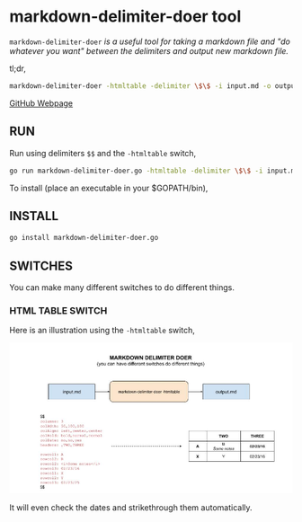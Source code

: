 # markdown-delimiter-doer tool

`markdown-delimiter-doer` _is a useful tool for
taking a markdown file and "do whatever you want" between the delimiters
and output new markdown file._

tl;dr,

```bash
markdown-delimiter-doer -htmltable -delimiter \$\$ -i input.md -o output.md
```

[GitHub Webpage](https://jeffdecola.github.io/my-go-examples/)

## RUN

Run using delimiters `$$` and the `-htmltable` switch,

```bash
go run markdown-delimiter-doer.go -htmltable -delimiter \$\$ -i input.md -o output.md
```

To install (place an executable in your $GOPATH/bin),

## INSTALL

```bash
go install markdown-delimiter-doer.go
```

## SWITCHES

You can make many different switches to do different things.

### HTML TABLE SWITCH

Here is an illustration using the `-htmltable` switch,

![IMAGE - markdown-delimiter-doer - IMAGE](/../docs/pics/markdown-delimiter-doer.jpg)

It will even check the dates and strikethrough them automatically.
